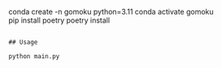conda create -n gomoku python=3.11
conda activate gomoku  
pip install poetry
poetry install
```

## Usage

python main.py